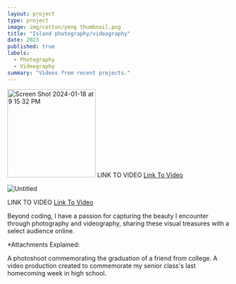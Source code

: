 ```yaml
---
layout: project
type: project
image: img/cotton/yeng thumbnail.png
title: "Island photography/videography"
date: 2023
published: true
labels:
  - Photography
  - Videography
summary: "Videos from recent projects."
---
```


<Col>
<Col xs="6"><img width="200" alt="Screen Shot 2024-01-18 at 9 15 32 PM" src="https://github.com/RonanAndal/RonanAndal.github.io/assets/156995607/64034e93-6bfb-4486-b4d8-d11f6f195417"></Col>
LINK TO VIDEO
<a href = "https://github.com/RonanAndal/RonanAndal.github.io/assets/156995607/4b1f245e-b8b1-43d8-be26-9c197208094d">Link To Video </a></Col>


![Untitled](https://github.com/RonanAndal/RonanAndal.github.io/assets/156995607/37b28c17-8630-4921-84c8-9ddd2be17ae4)

LINK TO VIDEO
<a href = "https://github.com/RonanAndal/RonanAndal.github.io/assets/156995607/e92f2711-6377-49b1-bebe-fde4d824c778">Link To Video </a>



Beyond coding, I have a passion for capturing the beauty I encounter through photography and videography, sharing these visual treasures with a select audience online.

*Attachments Explained:

A photoshoot commemorating the graduation of a friend from college.
A video production created to commemorate my senior class's last homecoming week in high school.
